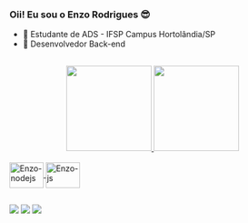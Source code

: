### Oii! Eu sou o Enzo Rodrigues 😎

- 🔭 Estudante de ADS - IFSP Campus Hortolândia/SP
- 🌱 Desenvolvedor Back-end

##

<div align="center">
  <a href="https://github.com/EnzoGRodrigues">
  <img height="150em" src="https://github-readme-stats.vercel.app/api?username=EnzoGRodrigues&show_icons=true&theme=aura_dark&include_all_commits=true&count_private=true"/>
  <img height="150em" src="https://github-readme-stats.vercel.app/api/top-langs/?username=EnzoGRodrigues&layout=compact&langs_count=7&theme=aura_dark"/>
</div>

<div style="display: inline_block"><br>
  <img align="center" alt="Enzo-nodejs" height="45" width="60" src="https://upload.wikimedia.org/wikipedia/commons/d/d9/Node.js_logo.svg">
  <img align="center" alt="Enzo-js" height="45" width="60" src="https://upload.wikimedia.org/wikipedia/commons/9/99/Unofficial_JavaScript_logo_2.svg">
</div>

##

<div> 
  <a href="https://www.instagram.com/_enzooyy_/" target="_blank"><img src="https://img.shields.io/badge/-Instagram-%23E4405F?style=for-the-badge&logo=instagram&logoColor=white" target="_blank"></a>
  <a href = "mailto:enzorodrigues272@gmail.com"><img src="https://img.shields.io/badge/-Gmail-%23333?style=for-the-badge&logo=gmail&logoColor=white" target="_blank"></a>
  <a href="https://www.linkedin.com/in/enzogrodrigues/" target="_blank"><img src="https://img.shields.io/badge/-LinkedIn-%230077B5?style=for-the-badge&logo=linkedin&logoColor=white" target="_blank"></a>
</div>
